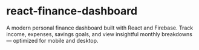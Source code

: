 # react-finance-dashboard
A modern personal finance dashboard built with React and Firebase. Track income, expenses, savings goals, and view insightful monthly breakdowns — optimized for mobile and desktop.
